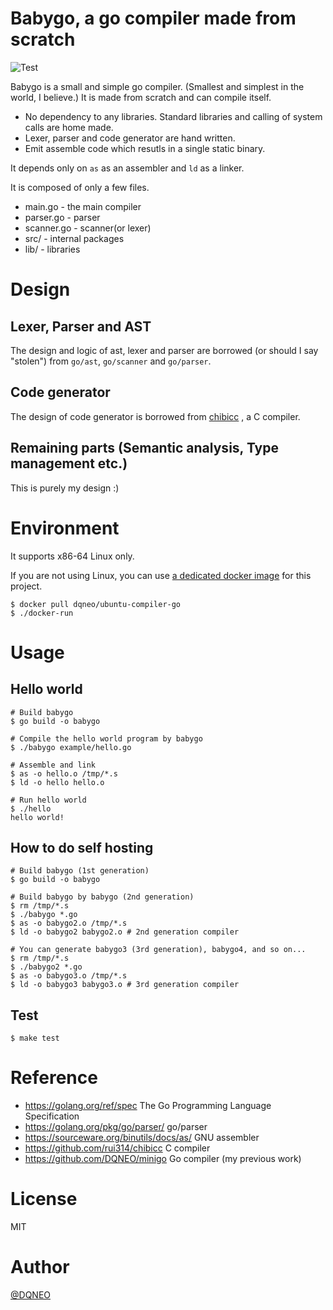 # Babygo, a go compiler made from scratch

![Test](https://github.com/DQNEO/babygo/workflows/Test/badge.svg)

Babygo is a small and simple go compiler. (Smallest and simplest in the world, I believe.)
It is made from scratch and can compile itself.

* No dependency to any libraries. Standard libraries and calling of system calls are home made.
* Lexer, parser and code generator are hand written.
* Emit assemble code which resutls in a single static binary.

It depends only on `as` as an assembler and `ld` as a linker.

It is composed of only a few files.

* main.go - the main compiler
* parser.go - parser
* scanner.go - scanner(or lexer)
* src/ - internal packages
* lib/ - libraries

# Design

## Lexer, Parser and AST
The design and logic of ast, lexer and parser are borrowed (or should I say "stolen")  from `go/ast`, `go/scanner` and `go/parser`.

## Code generator
The design of code generator is borrowed from [chibicc](https://github.com/rui314/chibicc) , a C compiler.

## Remaining parts (Semantic analysis, Type management etc.)
This is purely my design :)

# Environment

It supports x86-64 Linux only.

If you are not using Linux, you can use [a dedicated docker image](https://hub.docker.com/r/dqneo/ubuntu-compiler-go) for this project.

```termiinal
$ docker pull dqneo/ubuntu-compiler-go
$ ./docker-run
```

# Usage

## Hello world

```terminal
# Build babygo
$ go build -o babygo

# Compile the hello world program by babygo
$ ./babygo example/hello.go

# Assemble and link
$ as -o hello.o /tmp/*.s
$ ld -o hello hello.o

# Run hello world
$ ./hello
hello world!
```

## How to do self hosting

```terminal
# Build babygo (1st generation)
$ go build -o babygo

# Build babygo by babygo (2nd generation)
$ rm /tmp/*.s
$ ./babygo *.go
$ as -o babygo2.o /tmp/*.s
$ ld -o babygo2 babygo2.o # 2nd generation compiler

# You can generate babygo3 (3rd generation), babygo4, and so on...
$ rm /tmp/*.s
$ ./babygo2 *.go
$ as -o babygo3.o /tmp/*.s
$ ld -o babygo3 babygo3.o # 3rd generation compiler
```

## Test

```terminal
$ make test
```

# Reference

* https://golang.org/ref/spec The Go Programming Language Specification
* https://golang.org/pkg/go/parser/ go/parser
* https://sourceware.org/binutils/docs/as/ GNU assembler
* https://github.com/rui314/chibicc C compiler
* https://github.com/DQNEO/minigo Go compiler (my previous work)


# License

MIT

# Author

[@DQNEO](https://twitter.com/DQNEO)
